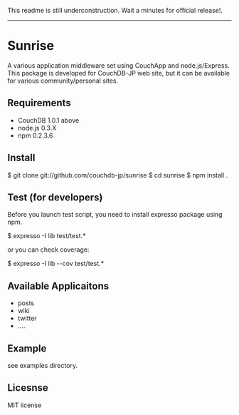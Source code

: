 
This readme is still underconstruction. Wait a minutes for official release!.

----

# Sunrise

A various application middleware set using CouchApp and node.js/Express.
This package is developed for CouchDB-JP web site, but it can be available 
for various community/personal sites.

## Requirements

- CouchDB 1.0.1 above
- node.js 0.3.X
- npm 0.2.3.6

## Install

   $ git clone git://github.com/couchdb-jp/sunrise
   $ cd sunrise
   $ npm install .

## Test (for developers)

Before you launch test script, you need to install expresso package using npm.

   $ expresso -I lib test/test.*

or you can check coverage:

   $ expresso -I lib --cov test/test.*

## Available Applicaitons

- posts
- wiki
- twitter
- ....

## Example

see examples directory.

## Licesnse

MIT license

